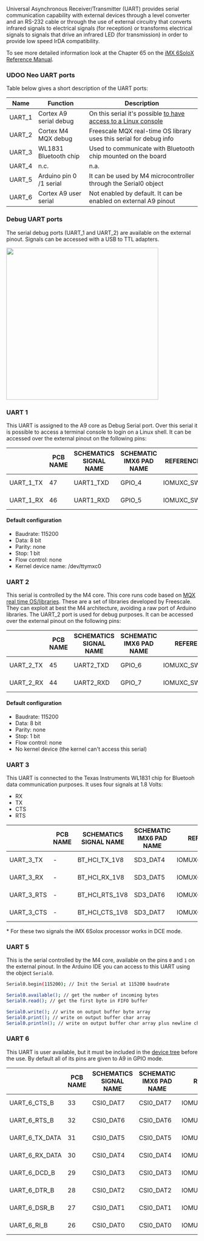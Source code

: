 Universal Asynchronous Receiver/Transmitter (UART) provides serial communication capability with external devices through a level converter and an RS-232 cable or through the use of external circuitry that converts infrared signals to electrical signals (for reception) or transforms electrical signals to signals that drive an infrared LED (for transmission) in order to provide low speed IrDA compatibility.

To see more detailed information look at the Chapter 65 on the [iMX 6SoloX Reference Manual](http://cache.freescale.com/files/32bit/doc/ref_manual/IMX6SXRM.pdf?fpsp=1&WT_TYPE=Reference%20Manuals&WT_VENDOR=FREESCALE&WT_FILE_FORMAT=pdf&WT_ASSET=Documentation&fileExt=.pdf).


### UDOO Neo UART ports

Table below gives a short description of the UART ports:

| Name   | Function                | Description                                                        |
|--------|-------------------------|--------------------------------------------------------------------|
| UART_1 | Cortex A9 serial debug  | On this serial it's possible [to have access to a Linux console](../Arduino_M4_Processor/Pinout.html)     |
| UART_2 | Cortex M4 MQX debug     | Freescale MQX real-time OS library uses this serial for debug info |
| UART_3 | WL1831 Bluetooth chip   | Used to communicate with Bluetooth chip mounted on the board       |
| UART_4 | n.c.                    | n.a.                                                               |
| UART_5 | Arduino pin 0 /1 serial | It can be used by M4 microcontroller through the Serial0 object    |
| UART_6 | Cortex A9 user serial   | Not enabled by default. It can be enabled on external A9 pinout    |


### Debug UART ports

The serial debug ports (UART_1 and UART_2) are available on the external pinout. Signals can be accessed with a USB to TTL adapters.

<img style="width:400px;" src="../img/gionji/DOCS_uart_serial.PNG">

### UART 1
This UART is assigned to the A9 core as Debug Serial port. Over this serial it is possible to access a terminal console to login on a Linux shell.
It can be accessed over the external pinout on the following pins:

|           | PCB NAME | SCHEMATICS SIGNAL NAME | SCHEMATIC IMX6 PAD NAME | REFERENCE MANUAL Pad Mux Register| ALTERNATE            |
|-----------|----------|------------------------|-------------------------|----------------------------------|----------------------|
| UART_1_TX | 47       | UART1_TXD              | GPIO_4                  | IOMUXC_SW_MUX_CTL_PAD_GPIO1_IO04 | ALT0 - UART1_TX_DATA |
| UART_1_RX | 46       | UART1_RXD              | GPIO_5                  | IOMUXC_SW_MUX_CTL_PAD_GPIO1_IO05 | ALT0 - UART1_RX_DATA |

#### Default configuration
* Baudrate: 115200
* Data: 8 bit
* Parity: none
* Stop: 1 bit
* Flow control: none
* Kernel device name: /dev/ttymxc0


### UART 2
This serial is controlled by the M4 core. This core runs code based on [MQX real time OS/libraries](http://www.freescale.com/tools/embedded-software-and-tools/run-time-software/freescale-mqx-software-solutions/freescale-mqx-real-time-operating-system-rtos:MQXRTOS).
These are a set of libraries developed by Freescale. They can exploit at best the M4 architecture, avoiding a raw port of Arduino libraries. The UART_2 port is used for debug purposes. It can be accessed over the external pinout on the following pins:

|           | PCB NAME | SCHEMATICS SIGNAL NAME | SCHEMATIC IMX6 PAD NAME | REFERENCE MANUAL PAD NAME        | ALTERNATE            |
|-----------|----------|------------------------|-------------------------|----------------------------------|----------------------|
| UART_2_TX | 45       | UART2_TXD              | GPIO_6                  | IOMUXC_SW_MUX_CTL_PAD_GPIO1_IO06 | ALT0 - UART2_TX_DATA |
| UART_2_RX | 44       | UART2_RXD              | GPIO_7                  | IOMUXC_SW_MUX_CTL_PAD_GPIO1_IO07 | ALT0 - UART2_RX_DATA |

#### Default configuration
* Baudrate: 115200
* Data: 8 bit
* Parity: none
* Stop: 1 bit
* Flow control: none
* No kernel device (the kernel can't access this serial)


### UART 3
This UART is connected to the Texas Instruments WL1831 chip for Bluetooh data communication purposes. It uses four signals at 1.8 Volts:
* RX
* TX
* CTS
* RTS

|            | PCB NAME | SCHEMATICS SIGNAL NAME | SCHEMATIC IMX6 PAD NAME | REFERENCE MANUAL PAD NAME       | ALTERNATE             |
|------------|----------|------------------------|-------------------------|---------------------------------|-----------------------|
| UART_3_TX  | -        | BT_HCI_TX_1V8          | SD3_DAT4                | IOMUXC_SW_MUX_CTL_PAD_SD3_DATA4 | ALT3 - UART3_RX_DATA  |
| UART_3_RX  | -        | BT_HCI_RX_1V8          | SD3_DAT5                | IOMUXC_SW_MUX_CTL_PAD_SD3_DATA5 | ALT3 - UART3_TX_DATA  |
| UART_3_RTS | -        | BT_HCI_RTS_1V8         | SD3_DAT6                | IOMUXC_SW_MUX_CTL_PAD_SD3_DATA6 | ALT3 - UART3_RTS_B \* |
| UART_3_CTS | -        | BT_HCI_CTS_1V8         | SD3_DAT7                | IOMUXC_SW_MUX_CTL_PAD_SD3_DATA7 | ALT3 - UART3_CTS_B \* |

\* For these two signals the iMX 6Solox processor works in DCE mode. 


### UART 5
This is the serial controlled by the M4 core, available on the pins `0` and `1` on the external pinout. In the Arduino IDE you can access to this UART using the object `Serial0`.

``` bash
Serial0.begin(115200); // Init the Serial at 115200 baudrate

Serial0.available(); // get the number of incoming bytes
Serial0.read(); // get the first byte in FIFO buffer

Serial0.write(); // write on output buffer byte array
Serial0.print(); // write on output buffer char array
Serial0.println(); // write on output buffer char array plus newline char
```

### UART 6
This UART is user available, but it must be included in the [device tree](../Cookbook_Linux/Device_Tree_Editor.html) before the use. By default all of its pins are given to A9 in GPIO mode.

|                | PCB NAME | SCHEMATICS SIGNAL NAME | SCHEMATIC IMX6 PAD NAME | REFERENCE MANUAL PAD NAME        | ALTERNATE            |
|----------------|----------|------------------------|-------------------------|----------------------------------|----------------------|
| UART_6_CTS_B   | 33       | CSI0_DAT7              | CSI0_DAT7               | IOMUXC_SW_MUX_CTL_PAD_CSI_DATA07 | ALT4 - UART6_CTS_B   |
| UART_6_RTS_B   | 32       | CSI0_DAT6              | CSI0_DAT6               | IOMUXC_SW_MUX_CTL_PAD_CSI_DATA06 | ALT4 - UART6_RTS_B   |
| UART_6_TX_DATA | 31       | CSI0_DAT5              | CSI0_DAT5               | IOMUXC_SW_MUX_CTL_PAD_CSI_DATA05 | ALT4 - UART6_TX_DATA |
| UART_6_RX_DATA | 30       | CSI0_DAT4              | CSI0_DAT4               | IOMUXC_SW_MUX_CTL_PAD_CSI_DATA04 | ALT4 - UART6_RX_DATA |
| UART_6_DCD_B   | 29       | CSI0_DAT3              | CSI0_DAT3               | IOMUXC_SW_MUX_CTL_PAD_CSI_DATA03 | ALT4 - UART6_DCD_B   |
| UART_6_DTR_B   | 28       | CSI0_DAT2              | CSI0_DAT2               | IOMUXC_SW_MUX_CTL_PAD_CSI_DATA02 | ALT4 - UART6_DTR_B   |
| UART_6_DSR_B   | 27       | CSI0_DAT1              | CSI0_DAT1               | IOMUXC_SW_MUX_CTL_PAD_CSI_DATA01 | ALT4 - UART6_DSR_B   |
| UART_6_RI_B    | 26       | CSI0_DAT0              | CSI0_DAT0               | IOMUXC_SW_MUX_CTL_PAD_CSI_DATA00 | ALT4 - UART6_RI_B    |
